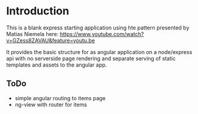 Introduction
============

This is a blank express starting application using hte pattern presented by Matias Niemela here: https://www.youtube.com/watch?v=GZess8ZAVAU&feature=youtu.be

It provides the basic structure for as angular application on a node/express api with no serverside page rendering and separate serving of static templates and assets to the angular app.


ToDo
----
 - simple angular routing to items page
 - ng-view with router for items